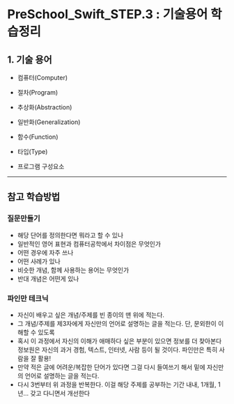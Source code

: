# PreSchool_Swift_STEP.3 : 기술용어 학습정리
## 1. 기술 용어
- 컴퓨터(Computer)

- 절차(Program)

- 추상화(Abstraction)

- 일반화(Generalization)

- 함수(Function)

- 타입(Type)

- 프로그램 구성요소


-------------------------------------------------------------
## 참고 학습방법
### 질문만들기
- 해당 단어를 정의한다면 뭐라고 할 수 있나
- 일반적인 영어 표현과 컴퓨터공학에서 차이점은 무엇인가
- 어떤 경우에 자주 쓰나
- 어떤 사례가 있나
- 비슷한 개념, 함께 사용하는 용어는 무엇인가
- 반대 개념은 어떤게 있나

### 파인만 테크닉
- 자신이 배우고 싶은 개념/주제를 빈 종이의 맨 위에 적는다.
- 그 개념/주제를 제3자에게 자신만의 언어로 설명하는 글을 적는다. 단, 문외한이 이해할 수 있도록
- 혹시 이 과정에서 자신의 이해가 애매하다 싶은 부분이 있으면 정보를 더 찾아본다
정보원은 자신의 과거 경험, 텍스트, 인터넷, 사람 등이 될 것이다. 파인만은 특히 사람을 잘 활용!
- 만약 적은 글에 어려운/복잡한 단어가 있다면 그걸 다시 들여쓰기 해서 밑에 자신만의 언어로 설명하는 글을 적는다.
- 다시 3번부터 위 과정을 반복한다.
이걸 해당 주제를 공부하는 기간 내내, 1개월, 1년... 갖고 다니면서 개선한다
